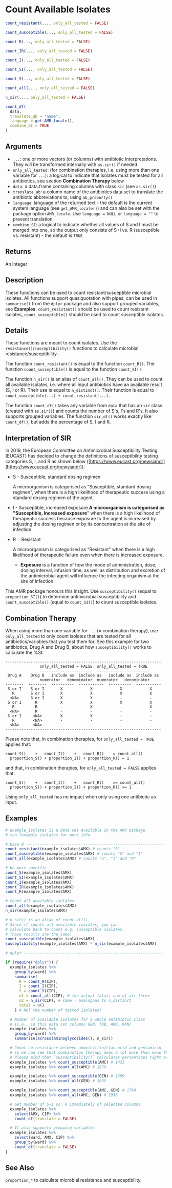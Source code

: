 # Count Available Isolates

```r
count_resistant(..., only_all_tested = FALSE)

count_susceptible(..., only_all_tested = FALSE)

count_R(..., only_all_tested = FALSE)

count_IR(..., only_all_tested = FALSE)

count_I(..., only_all_tested = FALSE)

count_SI(..., only_all_tested = FALSE)

count_S(..., only_all_tested = FALSE)

count_all(..., only_all_tested = FALSE)

n_sir(..., only_all_tested = FALSE)

count_df(
  data,
  translate_ab = "name",
  language = get_AMR_locale(),
  combine_SI = TRUE
)
```

## Arguments

- `...`: one or more vectors (or columns) with antibiotic interpretations. They will be transformed internally with `as.sir()` if needed.
- `only_all_tested`: (for combination therapies, i.e. using more than one variable for `...`): a logical to indicate that isolates must be tested for all antibiotics, see section **Combination Therapy** below
- `data`: a data.frame containing columns with class `sir` (see `as.sir()`)
- `translate_ab`: a column name of the antibiotics data set to translate the antibiotic abbreviations to, using `ab_property()`
- `language`: language of the returned text - the default is the current system language (see `get_AMR_locale()`) and can also be set with the package option `AMR_locale`. Use `language = NULL` or `language = ""` to prevent translation.
- `combine_SI`: a logical to indicate whether all values of S and I must be merged into one, so the output only consists of S+I vs. R (susceptible vs. resistant) - the default is `TRUE`

## Returns

An integer

## Description

These functions can be used to count resistant/susceptible microbial isolates. All functions support quasiquotation with pipes, can be used in `summarise()` from the `dplyr` package and also support grouped variables, see **Examples**. `count_resistant()` should be used to count resistant isolates, `count_susceptible()` should be used to count susceptible isolates.

## Details

These functions are meant to count isolates. Use the `resistance()`/`susceptibility()` functions to calculate microbial resistance/susceptibility.

The function `count_resistant()` is equal to the function `count_R()`. The function `count_susceptible()` is equal to the function `count_SI()`.

The function `n_sir()` is an alias of `count_all()`. They can be used to count all available isolates, i.e. where all input antibiotics have an available result (S, I or R). Their use is equal to `n_distinct()`. Their function is equal to `count_susceptible(...) + count_resistant(...)`.

The function `count_df()` takes any variable from `data` that has an `sir` class (created with `as.sir()`) and counts the number of S's, I's and R's. It also supports grouped variables. The function `sir_df()` works exactly like `count_df()`, but adds the percentage of S, I and R.

## Interpretation of SIR

 In 2019, the European Committee on Antimicrobial Susceptibility Testing (EUCAST) has decided to change the definitions of susceptibility testing categories S, I, and R as shown below ([https://www.eucast.org/newsiandr](https://www.eucast.org/newsiandr)):

 * S - Susceptible, standard dosing regimen
   
   A microorganism is categorised as "Susceptible, standard dosing regimen", when there is a high likelihood of therapeutic success using a standard dosing regimen of the agent.
 * I - Susceptible, increased exposure **A microorganism is categorised as "Susceptible, Increased exposure**" when there is a high likelihood of therapeutic success because exposure to the agent is increased by adjusting the dosing regimen or by its concentration at the site of infection.
 * R = Resistant
   
   A microorganism is categorised as "Resistant" when there is a high likelihood of therapeutic failure even when there is increased exposure.
   
    * **Exposure** is a function of how the mode of administration, dose, dosing interval, infusion time, as well as distribution and excretion of the antimicrobial agent will influence the infecting organism at the site of infection.

This AMR package honours this insight. Use `susceptibility()` (equal to `proportion_SI()`) to determine antimicrobial susceptibility and `count_susceptible()` (equal to `count_SI()`) to count susceptible isolates.

## Combination Therapy

 When using more than one variable for `...` (= combination therapy), use `only_all_tested` to only count isolates that are tested for all antibiotics/variables that you test them for. See this example for two antibiotics, Drug A and Drug B, about how `susceptibility()` works to calculate the %SI:

 

```
--------------------------------------------------------------------
               only_all_tested = FALSE  only_all_tested = TRUE
               -----------------------  -----------------------
 Drug A    Drug B   include as  include as   include as  include as
               numerator   denominator  numerator   denominator
--------  --------  ----------  -----------  ----------  -----------
 S or I    S or I       X            X            X            X
   R       S or I       X            X            X            X
  <NA>     S or I       X            X            -            -
 S or I      R          X            X            X            X
   R         R          -            X            -            X
  <NA>       R          -            -            -            -
 S or I     <NA>        X            X            -            -
   R        <NA>        -            -            -            -
  <NA>      <NA>        -            -            -            -
--------------------------------------------------------------------
```

 

Please note that, in combination therapies, for `only_all_tested = TRUE` applies that:

 

```
count_S()    +   count_I()    +   count_R()    = count_all()
  proportion_S() + proportion_I() + proportion_R() = 1
```

 

and that, in combination therapies, for `only_all_tested = FALSE` applies that:


 

```
count_S()    +   count_I()    +   count_R()    >= count_all()
  proportion_S() + proportion_I() + proportion_R() >= 1
```

 

Using `only_all_tested` has no impact when only using one antibiotic as input.

## Examples

```r
# example_isolates is a data set available in the AMR package.
# run ?example_isolates for more info.

# base R ------------------------------------------------------------
count_resistant(example_isolates$AMX) # counts "R"
count_susceptible(example_isolates$AMX) # counts "S" and "I"
count_all(example_isolates$AMX) # counts "S", "I" and "R"

# be more specific
count_S(example_isolates$AMX)
count_SI(example_isolates$AMX)
count_I(example_isolates$AMX)
count_IR(example_isolates$AMX)
count_R(example_isolates$AMX)

# Count all available isolates
count_all(example_isolates$AMX)
n_sir(example_isolates$AMX)

# n_sir() is an alias of count_all().
# Since it counts all available isolates, you can
# calculate back to count e.g. susceptible isolates.
# These results are the same:
count_susceptible(example_isolates$AMX)
susceptibility(example_isolates$AMX) * n_sir(example_isolates$AMX)

# dplyr -------------------------------------------------------------

if (require("dplyr")) {
  example_isolates %>%
    group_by(ward) %>%
    summarise(
      R = count_R(CIP),
      I = count_I(CIP),
      S = count_S(CIP),
      n1 = count_all(CIP), # the actual total; sum of all three
      n2 = n_sir(CIP), # same - analogous to n_distinct
      total = n()
    ) # NOT the number of tested isolates!

  # Number of available isolates for a whole antibiotic class
  # (i.e., in this data set columns GEN, TOB, AMK, KAN)
  example_isolates %>%
    group_by(ward) %>%
    summarise(across(aminoglycosides(), n_sir))

  # Count co-resistance between amoxicillin/clav acid and gentamicin,
  # so we can see that combination therapy does a lot more than mono therapy.
  # Please mind that `susceptibility()` calculates percentages right away instead.
  example_isolates %>% count_susceptible(AMC) # 1433
  example_isolates %>% count_all(AMC) # 1879

  example_isolates %>% count_susceptible(GEN) # 1399
  example_isolates %>% count_all(GEN) # 1855

  example_isolates %>% count_susceptible(AMC, GEN) # 1764
  example_isolates %>% count_all(AMC, GEN) # 1936

  # Get number of S+I vs. R immediately of selected columns
  example_isolates %>%
    select(AMX, CIP) %>%
    count_df(translate = FALSE)

  # It also supports grouping variables
  example_isolates %>%
    select(ward, AMX, CIP) %>%
    group_by(ward) %>%
    count_df(translate = FALSE)
}
```

## See Also

`proportion_*` to calculate microbial resistance and susceptibility.



